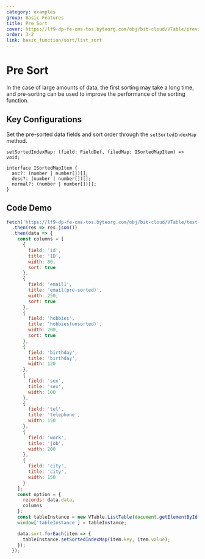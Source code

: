 ```yaml
---
category: examples
group: Basic Features
title: Pre Sort
cover: https://lf9-dp-fe-cms-tos.byteorg.com/obj/bit-cloud/VTable/preview/pre-sort.png
order: 3-2
link: basic_function/sort/list_sort
---
```


# Pre Sort

In the case of large amounts of data, the first sorting may take a long time, and pre-sorting can be used to improve the performance of the sorting function.

## Key Configurations

Set the pre-sorted data fields and sort order through the `setSortedIndexMap` method.

```
setSortedIndexMap: (field: FieldDef, filedMap: ISortedMapItem) => void;

interface ISortedMapItem {
  asc?: (number | number[])[];
  desc?: (number | number[])[];
  normal?: (number | number[])[];
}
```

## Code Demo

```javascript livedemo template=vtable
fetch('https://lf9-dp-fe-cms-tos.byteorg.com/obj/bit-cloud/VTable/test-demo-data/pre-sort.json')
  .then(res => res.json())
  .then(data => {
    const columns = [
      {
        field: 'id',
        title: 'ID',
        width: 80,
        sort: true
      },
      {
        field: 'email1',
        title: 'email(pre-sorted)',
        width: 250,
        sort: true
      },
      {
        field: 'hobbies',
        title: 'hobbies(unsorted)',
        width: 200,
        sort: true
      },
      {
        field: 'birthday',
        title: 'birthday',
        width: 120
      },
      {
        field: 'sex',
        title: 'sex',
        width: 100
      },
      {
        field: 'tel',
        title: 'telephone',
        width: 150
      },
      {
        field: 'work',
        title: 'job',
        width: 200
      },
      {
        field: 'city',
        title: 'city',
        width: 150
      }
    ];
    const option = {
      records: data.data,
      columns
    };
    const tableInstance = new VTable.ListTable(document.getElementById(CONTAINER_ID), option);
    window['tableInstance'] = tableInstance;

    data.sort.forEach(item => {
      tableInstance.setSortedIndexMap(item.key, item.value);
    });
  });
```
